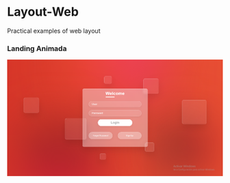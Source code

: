# Layout-Web
 Practical examples of web layout
### Landing Animada
![Login Glass Efect](https://github.com/JeanKori/Layout-Web/blob/main/Imagenes/Login-GlassEfect.png)
